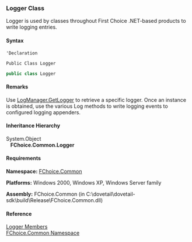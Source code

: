 ﻿### Logger Class

Logger is used by classes throughout First Choice .NET-based products to write logging entries.

#### Syntax

```vbnet
'Declaration

Public Class Logger 
```

```csharp
public class Logger 
```

#### Remarks

Use [LogManager.GetLogger](FChoice.Common~FChoice.Common.LogManager~GetLogger.md) to retrieve a specific logger. Once an instance is obtained, use the various Log methods to write logging events to configured logging appenders.

#### Inheritance Hierarchy

System.Object  
   **FChoice.Common.Logger**  

#### Requirements

**Namespace:** [FChoice.Common](FChoice.Common~FChoice.Common_namespace.md)

**Platforms:** Windows 2000, Windows XP, Windows Server family

**Assembly:** FChoice.Common (in C:\\dovetail\\dovetail-sdk\\build\\Release\\FChoice.Common.dll)

#### Reference

[Logger Members](FChoice.Common~FChoice.Common.Logger_members.md)  
[FChoice.Common Namespace](FChoice.Common~FChoice.Common_namespace.md)